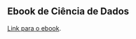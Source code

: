 

## Ebook de Ciência de Dados

<a href="https://bookdown.org/cienciadedadosnaep/ciencia_de_dados/" title="Livros" target="_blank">Link para o ebook</a>. 
